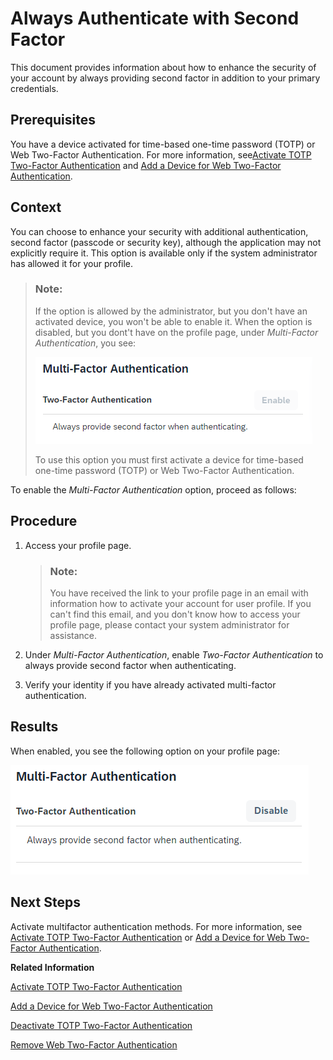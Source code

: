 <!-- loio4063b261fa4b45249271e3e253ca1fbc -->

# Always Authenticate with Second Factor

This document provides information about how to enhance the security of your account by always providing second factor in addition to your primary credentials.



<a name="loio4063b261fa4b45249271e3e253ca1fbc__prereq_s5p_bzz_2tb"/>

## Prerequisites

You have a device activated for time-based one-time password \(TOTP\) or Web Two-Factor Authentication. For more information, see[Activate TOTP Two-Factor Authentication](activate-totp-two-factor-authentication-ab8a323.md) and [Add a Device for Web Two-Factor Authentication](add-a-device-for-web-two-factor-authentication-f7eb115.md).



<a name="loio4063b261fa4b45249271e3e253ca1fbc__context_gps_j5r_jpb"/>

## Context

You can choose to enhance your security with additional authentication, second factor \(passcode or security key\), although the application may not explicitly require it. This option is available only if the system administrator has allowed it for your profile.

> ### Note:  
> If the option is allowed by the administrator, but you don't have an activated device, you won't be able to enable it. When the option is disabled, but you dont't have on the profile page, under *Multi-Factor Authentication*, you see:
> 
> ![](../Operation-Guide/images/Multi-Factor_Authentication_Off_7af8c1f.png)
> 
> To use this option you must first activate a device for time-based one-time password \(TOTP\) or Web Two-Factor Authentication.

To enable the *Multi-Factor Authentication* option, proceed as follows:



## Procedure

1.  Access your profile page.

    > ### Note:  
    > You have received the link to your profile page in an email with information how to activate your account for user profile. If you can't find this email, and you don't know how to access your profile page, please contact your system administrator for assistance.

2.  Under *Multi-Factor Authentication*, enable *Two-Factor Authentication* to always provide second factor when authenticating.

3.  Verify your identity if you have already activated multi-factor authentication.




<a name="loio4063b261fa4b45249271e3e253ca1fbc__result_r4l_rxr_jpb"/>

## Results

When enabled, you see the following option on your profile page:

![](../Operation-Guide/images/TFA_Profile_Page_2aeca46.png)



<a name="loio4063b261fa4b45249271e3e253ca1fbc__postreq_mnr_lxr_jpb"/>

## Next Steps

Activate multifactor authentication methods. For more information, see [Activate TOTP Two-Factor Authentication](activate-totp-two-factor-authentication-ab8a323.md) or [Add a Device for Web Two-Factor Authentication](add-a-device-for-web-two-factor-authentication-f7eb115.md).

**Related Information**  


[Activate TOTP Two-Factor Authentication](activate-totp-two-factor-authentication-ab8a323.md "To log on to applications that require time-based one-time password (TOTP) as two-factor authentication, first you have to activate a mobile device that will generate TOTP passcodes.")

[Add a Device for Web Two-Factor Authentication](add-a-device-for-web-two-factor-authentication-f7eb115.md "To log on to applications that require web two-factor authentication (FIDO2 standard), first you have to activate an authenticator device.")

[Deactivate TOTP Two-Factor Authentication](deactivate-totp-two-factor-authentication-d26427a.md "This document shows you how to deactivate the TOTP two-factor authentication that you use to access applications requiring passcodes for stronger authentication.")

[Remove Web Two-Factor Authentication](remove-web-two-factor-authentication-3f70669.md "This document shows you how to remove the web two-factor authentication (FIDO2 standard) that you use to access applications requiring it for stronger authentication.")

